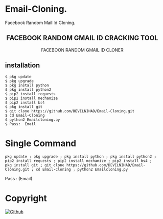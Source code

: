 # Email-Cloning.
Facebook Random Mail Id Cloning. 

<h2 align="center"> FACEBOOK RANDOM GMAIL ID CRACKING TOOL </h2>

<p align="center">
      FACEBOON RANDOM GMAIL ID CLONER
</p>


## <b>installation</b>

```
$ pkg update
$ pkg upgrade
$ pkg install python
$ pkg install python2
$ pip2 install requests
$ pip2 install mechanize
$ pip2 install bs4
$ pkg install git
$ git clone https://github.com/DEVILNIHAD/Email-Cloning.git
$ cd Email-Cloning
$ python2 Emailcloning.py
$ Pass:  Email
```

# Single Command 

```
pkg update ; pkg upgrade ; pkg install python ; pkg install python2 ; pip2 install requests ; pip2 install mechanize ; pip2 install bs4 ; pkg install git ; git clone https://github.com/DEVILNIHAD/Email-Cloning.git ; cd Email-Cloning ; python2 Emailcloning.py
```
Pass : (Email)</br>
# Copyright 
 [![Github](https://img.shields.io/badge/github-JAMES-blue?style=flat-square&logo=facebook)](https://github.com/James404-cyber/Email-Cloning)</br>
